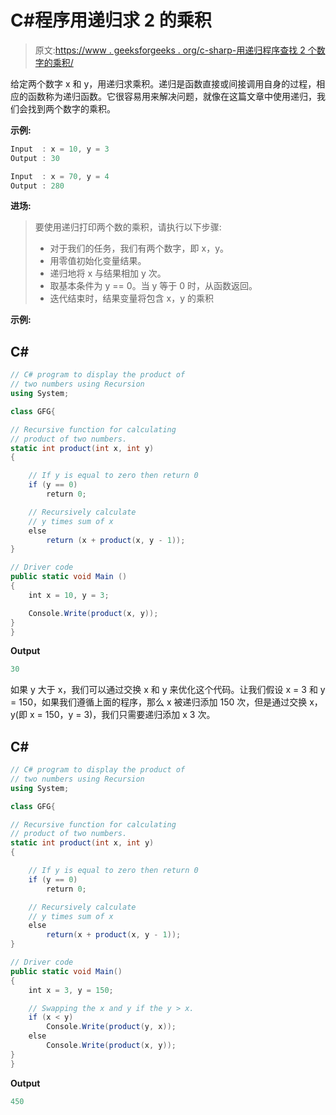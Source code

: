 # C#程序用递归求 2 的乘积

> 原文:[https://www . geeksforgeeks . org/c-sharp-用递归程序查找 2 个数字的乘积/](https://www.geeksforgeeks.org/c-sharp-program-to-find-product-of-2-numbers-using-recursion/)

给定两个数字 x 和 y，用递归求乘积。递归是函数直接或间接调用自身的过程，相应的函数称为递归函数。它很容易用来解决问题，就像在这篇文章中使用递归，我们会找到两个数字的乘积。

**示例:**

```cs
Input  : x = 10, y = 3
Output : 30

Input  : x = 70, y = 4
Output : 280
```

**进场:**

> 要使用递归打印两个数的乘积，请执行以下步骤:
> 
> *   对于我们的任务，我们有两个数字，即 x，y。
> *   用零值初始化变量结果。
> *   递归地将 x 与结果相加 y 次。
> *   取基本条件为 y == 0。当 y 等于 0 时，从函数返回。
> *   迭代结束时，结果变量将包含 x，y 的乘积

**示例:**

## C#

```cs
// C# program to display the product of 
// two numbers using Recursion 
using System;

class GFG{

// Recursive function for calculating
// product of two numbers.
static int product(int x, int y)
{

    // If y is equal to zero then return 0
    if (y == 0)
        return 0;

    // Recursively calculate
    // y times sum of x
    else
        return (x + product(x, y - 1));
}

// Driver code
public static void Main ()
{
    int x = 10, y = 3;

    Console.Write(product(x, y));
}
}
```

**Output**

```cs
30
```

如果 y 大于 x，我们可以通过交换 x 和 y 来优化这个代码。让我们假设 x = 3 和 y = 150，如果我们遵循上面的程序，那么 x 被递归添加 150 次，但是通过交换 x，y(即 x = 150，y = 3)，我们只需要递归添加 x 3 次。

## C#

```cs
// C# program to display the product of 
// two numbers using Recursion 
using System;

class GFG{

// Recursive function for calculating
// product of two numbers.
static int product(int x, int y)
{

    // If y is equal to zero then return 0
    if (y == 0)
        return 0;

    // Recursively calculate
    // y times sum of x
    else
        return(x + product(x, y - 1));
}

// Driver code
public static void Main()
{
    int x = 3, y = 150;

    // Swapping the x and y if the y > x.
    if (x < y)
        Console.Write(product(y, x));
    else
        Console.Write(product(x, y));
}
}
```

**Output**

```cs
450
```